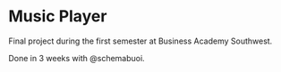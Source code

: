 # Music Player
Final project during the first semester at Business Academy Southwest.

Done in 3 weeks with @schemabuoi.
